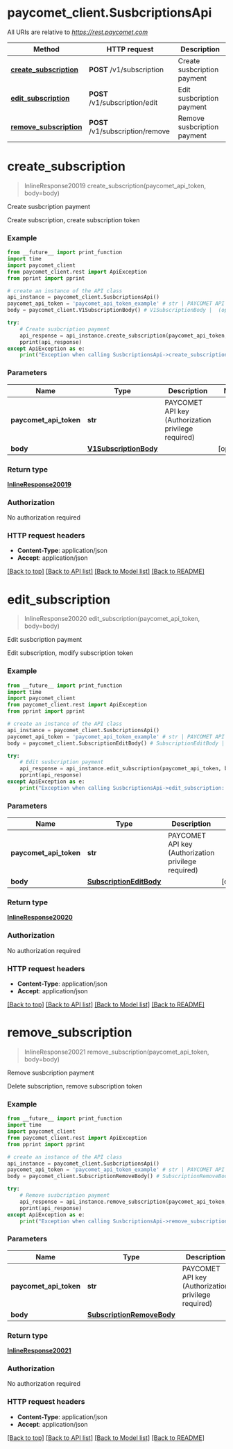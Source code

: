 # paycomet_client.SusbcriptionsApi

All URIs are relative to *https://rest.paycomet.com*

Method | HTTP request | Description
------------- | ------------- | -------------
[**create_subscription**](SusbcriptionsApi.md#create_subscription) | **POST** /v1/subscription | Create susbcription payment
[**edit_subscription**](SusbcriptionsApi.md#edit_subscription) | **POST** /v1/subscription/edit | Edit susbcription payment
[**remove_subscription**](SusbcriptionsApi.md#remove_subscription) | **POST** /v1/subscription/remove | Remove susbcription payment

# **create_subscription**
> InlineResponse20019 create_subscription(paycomet_api_token, body=body)

Create susbcription payment

Create subscription, create subscription token

### Example
```python
from __future__ import print_function
import time
import paycomet_client
from paycomet_client.rest import ApiException
from pprint import pprint

# create an instance of the API class
api_instance = paycomet_client.SusbcriptionsApi()
paycomet_api_token = 'paycomet_api_token_example' # str | PAYCOMET API key (Authorization privilege required)
body = paycomet_client.V1SubscriptionBody() # V1SubscriptionBody |  (optional)

try:
    # Create susbcription payment
    api_response = api_instance.create_subscription(paycomet_api_token, body=body)
    pprint(api_response)
except ApiException as e:
    print("Exception when calling SusbcriptionsApi->create_subscription: %s\n" % e)
```

### Parameters

Name | Type | Description  | Notes
------------- | ------------- | ------------- | -------------
 **paycomet_api_token** | **str**| PAYCOMET API key (Authorization privilege required) |
 **body** | [**V1SubscriptionBody**](V1SubscriptionBody.md)|  | [optional]

### Return type

[**InlineResponse20019**](InlineResponse20019.md)

### Authorization

No authorization required

### HTTP request headers

 - **Content-Type**: application/json
 - **Accept**: application/json

[[Back to top]](#) [[Back to API list]](../README.md#documentation-for-api-endpoints) [[Back to Model list]](../README.md#documentation-for-models) [[Back to README]](../README.md)

# **edit_subscription**
> InlineResponse20020 edit_subscription(paycomet_api_token, body=body)

Edit susbcription payment

Edit subscription, modify subscription token

### Example
```python
from __future__ import print_function
import time
import paycomet_client
from paycomet_client.rest import ApiException
from pprint import pprint

# create an instance of the API class
api_instance = paycomet_client.SusbcriptionsApi()
paycomet_api_token = 'paycomet_api_token_example' # str | PAYCOMET API key (Authorization privilege required)
body = paycomet_client.SubscriptionEditBody() # SubscriptionEditBody |  (optional)

try:
    # Edit susbcription payment
    api_response = api_instance.edit_subscription(paycomet_api_token, body=body)
    pprint(api_response)
except ApiException as e:
    print("Exception when calling SusbcriptionsApi->edit_subscription: %s\n" % e)
```

### Parameters

Name | Type | Description  | Notes
------------- | ------------- | ------------- | -------------
 **paycomet_api_token** | **str**| PAYCOMET API key (Authorization privilege required) |
 **body** | [**SubscriptionEditBody**](SubscriptionEditBody.md)|  | [optional]

### Return type

[**InlineResponse20020**](InlineResponse20020.md)

### Authorization

No authorization required

### HTTP request headers

 - **Content-Type**: application/json
 - **Accept**: application/json

[[Back to top]](#) [[Back to API list]](../README.md#documentation-for-api-endpoints) [[Back to Model list]](../README.md#documentation-for-models) [[Back to README]](../README.md)

# **remove_subscription**
> InlineResponse20021 remove_subscription(paycomet_api_token, body=body)

Remove susbcription payment

Delete subscription, remove subscription token

### Example
```python
from __future__ import print_function
import time
import paycomet_client
from paycomet_client.rest import ApiException
from pprint import pprint

# create an instance of the API class
api_instance = paycomet_client.SusbcriptionsApi()
paycomet_api_token = 'paycomet_api_token_example' # str | PAYCOMET API key (Authorization privilege required)
body = paycomet_client.SubscriptionRemoveBody() # SubscriptionRemoveBody |  (optional)

try:
    # Remove susbcription payment
    api_response = api_instance.remove_subscription(paycomet_api_token, body=body)
    pprint(api_response)
except ApiException as e:
    print("Exception when calling SusbcriptionsApi->remove_subscription: %s\n" % e)
```

### Parameters

Name | Type | Description  | Notes
------------- | ------------- | ------------- | -------------
 **paycomet_api_token** | **str**| PAYCOMET API key (Authorization privilege required) |
 **body** | [**SubscriptionRemoveBody**](SubscriptionRemoveBody.md)|  | [optional]

### Return type

[**InlineResponse20021**](InlineResponse20021.md)

### Authorization

No authorization required

### HTTP request headers

 - **Content-Type**: application/json
 - **Accept**: application/json

[[Back to top]](#) [[Back to API list]](../README.md#documentation-for-api-endpoints) [[Back to Model list]](../README.md#documentation-for-models) [[Back to README]](../README.md)

